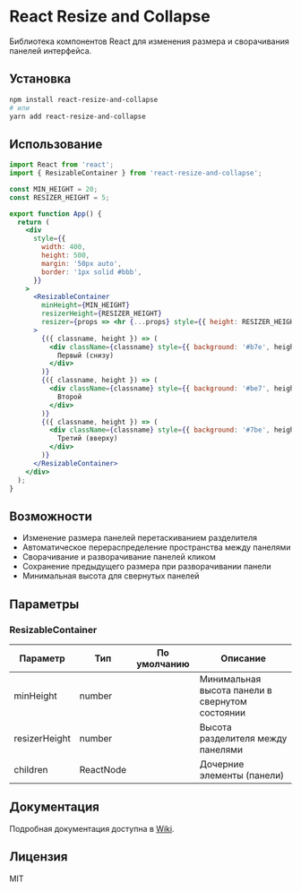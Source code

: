 # React Resize and Collapse

Библиотека компонентов React для изменения размера и сворачивания панелей интерфейса.

## Установка

```bash
npm install react-resize-and-collapse
# или
yarn add react-resize-and-collapse
```

## Использование

```jsx
import React from 'react';
import { ResizableContainer } from 'react-resize-and-collapse';

const MIN_HEIGHT = 20;
const RESIZER_HEIGHT = 5;

export function App() {
  return (
    <div
      style={{
        width: 400,
        height: 500,
        margin: '50px auto',
        border: '1px solid #bbb',
      }}
    >
      <ResizableContainer
        minHeight={MIN_HEIGHT}
        resizerHeight={RESIZER_HEIGHT}
        resizer={props => <hr {...props} style={{ height: RESIZER_HEIGHT }} />}
      >
        {({ classname, height }) => (
          <div className={classname} style={{ background: '#b7e', height }}>
            Первый (снизу)
          </div>
        )}
        {({ classname, height }) => (
          <div className={classname} style={{ background: '#be7', height }}>
            Второй
          </div>
        )}
        {({ classname, height }) => (
          <div className={classname} style={{ background: '#7be', height }}>
            Третий (вверху)
          </div>
        )}
      </ResizableContainer>
    </div>
  );
}

```

## Возможности

- Изменение размера панелей перетаскиванием разделителя
- Автоматическое перераспределение пространства между панелями
- Сворачивание и разворачивание панелей кликом
- Сохранение предыдущего размера при разворачивании панели
- Минимальная высота для свернутых панелей

## Параметры

### ResizableContainer

| Параметр | Тип | По умолчанию | Описание |
|----------|-----|--------------|----------|
| minHeight | number | | Минимальная высота панели в свернутом состоянии |
| resizerHeight | number | | Высота разделителя между панелями |
| children | ReactNode | | Дочерние элементы (панели) |

## Документация

Подробная документация доступна в [Wiki](https://github.com/JeffChen-png/react-resize-and-collapse/wiki).

## Лицензия

MIT
